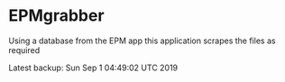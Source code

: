 # EPMgrabber
Using a database from the EPM app this application scrapes the files as required


Latest backup: Sun Sep 1 04:49:02 UTC 2019
